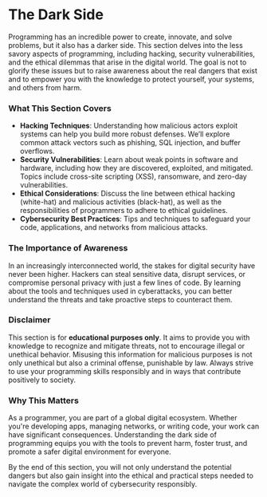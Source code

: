 # The Dark Side

Programming has an incredible power to create, innovate, and solve problems, but it also has a darker side. This section delves into the less savory aspects of programming, including hacking, security vulnerabilities, and the ethical dilemmas that arise in the digital world. The goal is not to glorify these issues but to raise awareness about the real dangers that exist and to empower you with the knowledge to protect yourself, your systems, and others from harm.

### What This Section Covers
- **Hacking Techniques**: Understanding how malicious actors exploit systems can help you build more robust defenses. We’ll explore common attack vectors such as phishing, SQL injection, and buffer overflows.
- **Security Vulnerabilities**: Learn about weak points in software and hardware, including how they are discovered, exploited, and mitigated. Topics include cross-site scripting (XSS), ransomware, and zero-day vulnerabilities.
- **Ethical Considerations**: Discuss the line between ethical hacking (white-hat) and malicious activities (black-hat), as well as the responsibilities of programmers to adhere to ethical guidelines.
- **Cybersecurity Best Practices**: Tips and techniques to safeguard your code, applications, and networks from malicious attacks.

### The Importance of Awareness
In an increasingly interconnected world, the stakes for digital security have never been higher. Hackers can steal sensitive data, disrupt services, or compromise personal privacy with just a few lines of code. By learning about the tools and techniques used in cyberattacks, you can better understand the threats and take proactive steps to counteract them.

### Disclaimer
This section is for **educational purposes only**. It aims to provide you with knowledge to recognize and mitigate threats, not to encourage illegal or unethical behavior. Misusing this information for malicious purposes is not only unethical but also a criminal offense, punishable by law. Always strive to use your programming skills responsibly and in ways that contribute positively to society.

### Why This Matters
As a programmer, you are part of a global digital ecosystem. Whether you're developing apps, managing networks, or writing code, your work can have significant consequences. Understanding the dark side of programming equips you with the tools to prevent harm, foster trust, and promote a safer digital environment for everyone.

By the end of this section, you will not only understand the potential dangers but also gain insight into the ethical and practical steps needed to navigate the complex world of cybersecurity responsibly.
